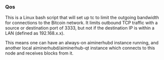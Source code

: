 ### Qos ###

This is a Linux bash script that will set up tc to limit the outgoing bandwidth for connections to the Bitcoin network. It limits outbound TCP traffic with a source or destination port of 3333, but not if the destination IP is within a LAN (defined as 192.168.x.x).

This means one can have an always-on aiminerhubd instance running, and another local aiminerhubd/aiminerhub-qt instance which connects to this node and receives blocks from it.

